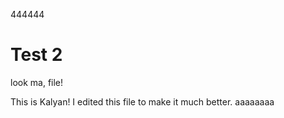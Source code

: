 444444
# Test 2
look ma, file!

This is Kalyan! I edited this file to make it much better.
aaaaaaaa
